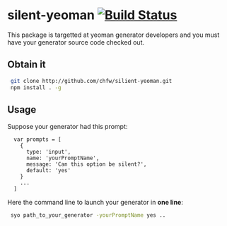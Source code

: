 # silent-yeoman [![Build Status](https://travis-ci.org/chfw/silent-yeoman.svg?branch=master)](https://travis-ci.org/chfw/silent-yeoman)

This package is targetted at yeoman generator developers and you must have your generator source code checked out.

## Obtain it

```bash
 git clone http://github.com/chfw/silient-yeoman.git
 npm install . -g
```

## Usage

Suppose your generator had this prompt:

```
  var prompts = [
    {
      type: 'input',
      name: 'yourPromptName',
      message: 'Can this option be silent?',
      default: 'yes'
    }
    ...
  ]
```

Here the command line to launch your generator in **one line**:

```bash
 syo path_to_your_generator -yourPromptName yes ..
```

